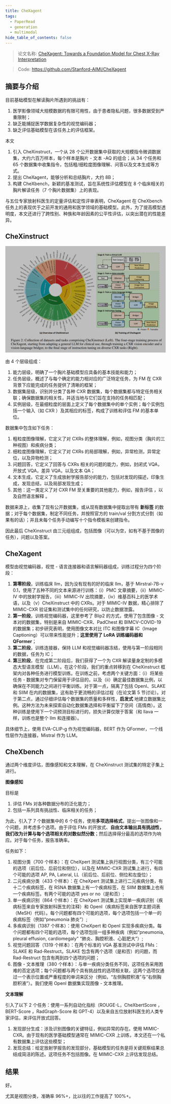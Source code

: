 ```yaml
---
title: CheXagent
tags:
  - PaperRead
  - generation
  - multimodal
hide_table_of_contents: false
---
```


> 论文名称: [CheXagent: Towards a Foundation Model for Chest X-Ray Interpretation](https://arxiv.org/pdf/2401.12208)

> Code: https://github.com/Stanford-AIMI/CheXagent

## 摘要与介绍

目前基础模型在解读胸片所遇到的挑战有：

1. 医学影像领域大规模数据的有限可用性，由于患者隐私问题，很多数据受到严重限制；
2. 缺乏能捕捉医学数据复杂性的视觉编码器；
3. 缺乏评估基础模型在该任务上的评估框架。

本文

1. 引入 CheXinstruct，一个从 28 个公开数据集中获取的大规模指令微调数据集，大约六百万样本，每个样本是胸片 - 文本 -AQ 的组合；从 34 个任务和 65 个数据集中收集指令，包括粗/细粒度图像理解、问答以及文本生成等方式。
2. 提出 CheXagent，能够分析和总结胸片，大约 8B；
3. 构建 CheXbench，新颖的基准测试，旨在系统性评估模型在 8 个临床相关的胸片解读任务（7 个胸片数据集）上的表现。

与五位专家放射科医生的定量评估和定性评审表明，CheXagent 在 CheXbench 任务上的表现优于之前开发的通用和医学领域的基础模型。此外，为了提高模型透明度，本文还进行了跨性别、种族和年龄因素的公平性评估，以突出潜在的性能差异。

## CheXinstruct

![](./images/240724_11h14m47s_screenshot.png)

由 4 个层级组成：

1. 能力层级，明确了一个胸片基础模型应具备的基本技能和能力；
2. 任务层级，概述了与每个确定的能力相对应的广泛特定任务，为 FM 在 CXR 背景下应能完成的任务提供了清晰的框架；
3. 数据集层级，识别并分类了各种 CXR 数据集，每个数据集都与特定任务相关联；确保数据集的相关性，并适当地与它们旨在支持的任务相匹配；
4. 实例层级，在最细粒度的层面上定义了每个数据集中的单个实例；每个实例包括一个输入（如 CXR ）及其相应的标签，构成了训练和评估 FM 的基本单位。

数据集中包含如下任务：

1. 粗粒度图像理解，它定义了对 CXRs 的整体理解，例如，视图分类（胸片的三种视图）和疾病分类；
2. 细粒度图像理解，它定义了对 CXRs 的局部理解，例如，异常检测，异常定位，以及异物检测；
3. 问题回答，它定义了回答与 CXRs 相关的问题的能力，例如，封闭式 VQA，开放式 VQA，差异 VQA，以及文本 QA；
4. 文本生成，它定义了生成放射学报告部分的能力，包括对发现的描述，印象生成，发现总结，以及局部发现生成；
5. 其他：这一类定义了对 CXR FM 至关重要的其他能力，例如，报告评估 ，以及自然语言解释 。

数据来源上，收集了现有公开数据集，或从现有数据集中提取出带有 **新标签** 的数据；对于每个数据集，制定不同任务，并按照官方的 train/val 分割方式分割（如果有的话）；并且未每个任务手动编写十个指令模板来创建指令。

因此最后 CheXinstruct 由三元组组成，包括图像（可以为空，如有不基于图像的任务），问题以及答案。

## CheXagent

模型由视觉编码器，视觉 - 语言连接器和语言解码器组成，训练过程分为四个阶段：

1. **第零阶段**，训练临床 llm，因为没有现有的好的临床 llm，基于 Mirstral-7B-v 0.1，使用了五种不同的文本来源进行训练：（i）PMC 文章摘要，（ii）MIMIC-IV 中的放射学报告，（iii）MIMIC-IV 出院摘要，（iv）维基百科上的医学术语，以及（v）CheXinstruct 中的 CXRs。对于 MIMIC-IV 数据，精心排除了 MIMIC-CXR 验证集和测试集中的任何研究，以防止数据泄露。
2. **第一阶段**，训练视觉编码器，这里参考了 Blip2 的方式，使用了包含图像 - 文本对的数据集，特别是来自 MIMIC-CXR、PadChest 和 BIMCV-COVID-19 的数据集；初步研究表明，使用图像文本对比 ITC 和图像字幕 IC（Image Captioning）可以带来性能提升；**这里使用了 LoRA 训练编码器和 QFormer**；
3. **第二阶段**，训练连接器，保持 LLM 和视觉编码器冻结，使用与第一阶段相同的数据，任务为 IC；
4. **第三阶段**，在完成第二阶段后，我们获得了一个为 CXR 解读量身定制的多模态大型语言模型（LLM）。在这个阶段，我们的重点转移到在 CheXinstruct 框架内对各种任务进行模型训练。在训练之前，考虑两个关键方面：（i）将某些任务 - 数据集对专门保留用于评估目的，以及（ii）确定最佳数据集比例，以确保在不同能力之间进行平衡训练。对于第一点，隔离了包括 OpenI、SLAKE 和 SIIM 在内的数据集，这有助于更流畅的评估过程（在论文第 5 节讨论）。对于第二点，通过仔细评估每个数据集的质量和多样性，**启发式** 地建立数据集比例。这种方法为未来探索自动化数据集选择和平衡留下了空间（高情商）。这种训练是使用下一个词预测目标进行的，损失计算仅限于答案（和 llava 一样，训练也是整个 llm 和连接器）。

具体细节上，使用 EVA-CLIP-g 作为视觉编码器，BERT 作为 QFormer，一个线性层作为连接器，Mistral 作为 LLM。

## CheXbench

通过两个维度评估，图像感知和文本理解，在 CheXinstruct 测试集的特定子集上进行。

**图像感知**

目标是

1. 评估 FMs 对各种数据分布的泛化能力；
2. 包括一系列具有挑战性、临床相关的任务；

为此，引入了 7 个数据集中的 6 个任务，使用**多项选择格式**，提出一张图像和一个问题，并考虑多个选项。由于评估 FMs 的开放式、**自由文本输出具有挑战性，我们改为计算与每个选项相关的对数似然分数**；然后选择得分最高的选项作为响应。对于每个任务，报告准确率。

任务如下：

1. 视图分类（700 个样本）：在 CheXpert 测试集上执行视图分类，有三个可能的选项（前后位、后前位和侧位），以及在 MIMIC-CXR 测试集上进行，有四个可能的选项 AP, PA, Lateral, LL（前后位、后前位、侧位和左旋位）；
2. 二元疾病分类（433 个样本）：在 CheXpert 测试集上进行二元疾病分类，有十二个疾病标签，在 RSNA 数据集上有一个疾病标签，在 SIIM 数据集上也有一个疾病标签。有两个可能的选项 yes or no（是和否）;
3. 单一疾病识别（864 个样本）：在 CheXpert 测试集上实现单一疾病识别（疾病标签来自专家放射科医生的注释）和 OpenI（疾病标签来自医学主题词表（MeSH）代码）。每个问题都有四个可能的选项，每个选项包括一个单一的疾病标签（例如“pneumonia 肺炎”）;
4. 多疾病识别（1387 个样本）：使用 CheXpert 和 OpenI 实现多疾病分类。每个问题都有四个可能的选项，每个选项包括一组多种疾病（例如“pneumonia, pleural effusion, cardiomegaly" “肺炎、胸腔积液、心脏肥大”）;
5. 视觉问题回答（1319 个样本）：在两个标准的 VQA 基准测试中评估 FMs：SLAKE 和 Rad-Restruct。SLAKE 包含有两个选项（是和否）的问题，而 Rad-Restruct 包含有两到四个选项的问题；
6. 图像 - 文本推理（380 个样本）：与单一疾病分类任务不同，这项任务采用困难的否定选项；每个问题都与两个具有挑战性的选项相关联，这两个选项仅通过一个表示位置或严重程度的单词来区分（例如，“左侧胸腔积液”与“右侧胸腔积液”）。我们使用 OpenI 数据集实现图像 - 文本推理。

**文本理解**

引入了以下 2 个任务：使用一系列自动化指标（ROUGE-L，CheXbertScore ，BERT-Score ，RadGraph-Score 和 GPT-4）以及来自五位放射科医生的人类专家评估，来评估开放式回答。

1. 发现部分生成：涉及识别图像的关键特征，例如异常的存在。使用 MIMIC-CXR。由于现有的医学基础模型通常在 MIMIC-CXR 上训练，本文还在一个私有数据集上评估这些模型；
2. 发现总结：给定放射学报告的发现部分，基础模型的任务是将关键观察结果总结成简洁的陈述。这项任务不包括图像。在 MIMIC-CXR 上评估发现总结。

## 结果

好。

尤其是视图分类，准确率 96%+，比以往的工作提高了 100%+。
